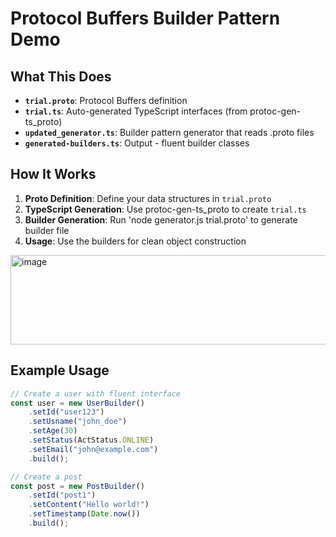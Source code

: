 # Protocol Buffers Builder Pattern Demo

## What This Does
- **`trial.proto`**: Protocol Buffers definition
- **`trial.ts`**: Auto-generated TypeScript interfaces (from protoc-gen-ts_proto)
- **`updated_generator.ts`**: Builder pattern generator that reads .proto files
- **`generated-builders.ts`**: Output - fluent builder classes

## How It Works

1. **Proto Definition**: Define your data structures in `trial.proto`
2. **TypeScript Generation**: Use protoc-gen-ts_proto to create `trial.ts`
3. **Builder Generation**: Run 'node generator.js trial.proto' to generate builder file
4. **Usage**: Use the builders for clean object construction

<img width="1194" height="143" alt="image" src="https://github.com/user-attachments/assets/8eb7be1b-5e29-4491-b6bc-962b4d238801" />


## Example Usage

```typescript
// Create a user with fluent interface
const user = new UserBuilder()
    .setId("user123")
    .setUsname("john_doe")
    .setAge(30)
    .setStatus(ActStatus.ONLINE)
    .setEmail("john@example.com")
    .build();

// Create a post
const post = new PostBuilder()
    .setId("post1")
    .setContent("Hello world!")
    .setTimestamp(Date.now())
    .build();
